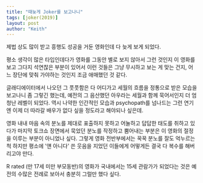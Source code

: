 ```yaml
---
title: "때늦게 Joker를 보고나니"
tags: [joker(2019)]
layout: post
author: "Keith"
---
```


제법 상도 많이 받고 흥행도 성공을 거둔 영화인데 다 늦게 보게 되었다.

평소 생각이 많은 타입인데다가 영화를 그동안 별로 보지 않아서 그런 것인지 이 영화를 보고 그다지 석연찮은 부분이 있어서 이런 것들은 그냥 무시하고 보는 게 맞는 건지, 어느 장단에 맞춰 가야하는 것인지 조금 애매했던 것 같다. 

글래디에이터에서 나오던 그 풋풋함은 다 어디가고 세월의 흐름을 정통으로 받은 모습을 보고나니 좀 그렇긴 했는데, 예전의 그 음산했던 아우라는 세월과 함께 묵어서인지 더 엄청난 레벨이 되었다. 역시 나약한 인간적인 모습과 psychopath를 넘나드는 그런 연기엔 이제 더 따라갈 배우가 없다 싶을 정도라고 해야되나 싶은데. 

영화 내내 마음 속의 분노를 제대로 표출하지 못하고 어눌하고 답답한 태도를 취하고 있다가 마지막 토크쇼 장면에서 묵었던 분노를 작정하고 뿜어내는 부분은 이 영화의 절정을 이루는 부분이 아니었나 싶다. 그렇게 영화 전반부에서는 꾹꾹 분노를 잘도 억누르는 척 하지만 평소에 '얜 아니다' 쓴 웃음을 지었던 이들에게 어떻게든 결국 다 복수를 해버리고야 만다. 

R rated (만 17세 미만 부모동반)의 영화가 국내에서는 15세 관람가가 되었다는 것은 예전의 수많은 전례로 보아서 충분히 그럴만 했다 싶다. 
